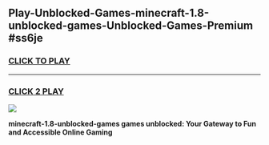 
## Play-Unblocked-Games-minecraft-1.8-unblocked-games-Unblocked-Games-Premium #ss6je
<h3>
<a href="https://premium.freeplayer.one?title=minecraft-1.8-unblocked-games&ref=12M">CLICK TO PLAY</a></h3>
<hr>

<h3>
<a href="https://premium.freeplayer.one?title=minecraft-1.8-unblocked-games&ref=12M">CLICK 2 PLAY</a>
  
</h3>

<a href="https://premium.freeplayer.one?title=minecraft-1.8-unblocked-games&ref=12M"><img src="https://clearcache.store/games.png"></a>


**minecraft-1.8-unblocked-games games unblocked: Your Gateway to Fun and Accessible Online Gaming**

